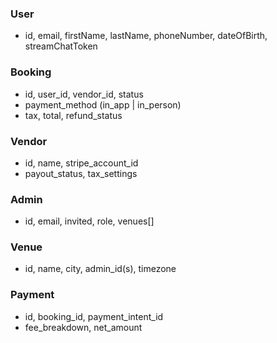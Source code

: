 ### User
- id, email, firstName, lastName, phoneNumber, dateOfBirth, streamChatToken

### Booking
- id, user_id, vendor_id, status
- payment_method (in_app | in_person)
- tax, total, refund_status

### Vendor
- id, name, stripe_account_id
- payout_status, tax_settings

### Admin
- id, email, invited, role, venues[]

### Venue
- id, name, city, admin_id(s), timezone

### Payment
- id, booking_id, payment_intent_id
- fee_breakdown, net_amount
